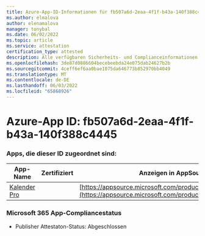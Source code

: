 ```yaml
---
title: Azure-App-ID-Informationen für fb507a6d-2eaa-4f1f-b43a-140f388c4445
ms.author: elmalova
author: elenamalova
manager: tonybal
ms.date: 06/02/2022
ms.topic: article
ms.service: attestation
certification_type: attested
description: Alle verfügbaren Sicherheits- und Complianceinformationen für fb507a6d-2eaa-4f1f-b43a-140f388c4445.
ms.openlocfilehash: 3de87d0886604becebeebda24e075dab24627b2b
ms.sourcegitcommit: 4ceff6ef6aa0bae1075da646773b852970bb4049
ms.translationtype: MT
ms.contentlocale: de-DE
ms.lasthandoff: 06/03/2022
ms.locfileid: "65868926"
---
```

# <a name="azure-app-id-fb507a6d-2eaa-4f1f-b43a-140f388c4445"></a>Azure-App ID: fb507a6d-2eaa-4f1f-b43a-140f388c4445


### <a name="apps-associated-with-this-id"></a>Apps, die dieser ID zugeordnet sind:
| **App-Name** | **Zertifiziert** | **Anzeigen in AppSource** |
|--------------|---------------|-----------------------|
| [Kalender Pro](../forward/WA200002152.md) |  | [https://appsource.microsoft.com/product/office/WA200002152](https://appsource.microsoft.com/product/office/WA200002152) |

### <a name="microsoft-365-app-compliance-status"></a>Microsoft 365 App-Compliancestatus
- Publisher Attestaton-Status: Abgeschlossen
